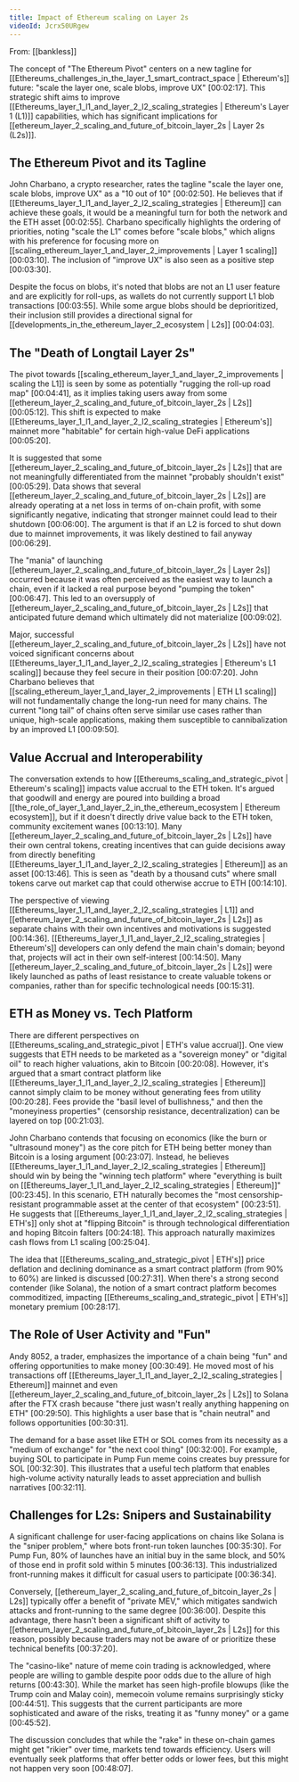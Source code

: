 ```yaml
---
title: Impact of Ethereum scaling on Layer 2s
videoId: Jcrx50URgew
---
```


From: [[bankless]] <br/> 

The concept of "The Ethereum Pivot" centers on a new tagline for [[Ethereums_challenges_in_the_layer_1_smart_contract_space | Ethereum's]] future: "scale the layer one, scale blobs, improve UX" <a class="yt-timestamp" data-t="00:02:17">[00:02:17]</a>. This strategic shift aims to improve [[Ethereums_layer_1_l1_and_layer_2_l2_scaling_strategies | Ethereum's Layer 1 (L1)]] capabilities, which has significant implications for [[ethereum_layer_2_scaling_and_future_of_bitcoin_layer_2s | Layer 2s (L2s)]].

## The Ethereum Pivot and its Tagline

John Charbano, a crypto researcher, rates the tagline "scale the layer one, scale blobs, improve UX" as a "10 out of 10" <a class="yt-timestamp" data-t="00:02:50">[00:02:50]</a>. He believes that if [[Ethereums_layer_1_l1_and_layer_2_l2_scaling_strategies | Ethereum]] can achieve these goals, it would be a meaningful turn for both the network and the ETH asset <a class="yt-timestamp" data-t="00:02:55">[00:02:55]</a>. Charbano specifically highlights the ordering of priorities, noting "scale the L1" comes before "scale blobs," which aligns with his preference for focusing more on [[scaling_ethereum_layer_1_and_layer_2_improvements | Layer 1 scaling]] <a class="yt-timestamp" data-t="00:03:10">[00:03:10]</a>. The inclusion of "improve UX" is also seen as a positive step <a class="yt-timestamp" data-t="00:03:30">[00:03:30]</a>.

Despite the focus on blobs, it's noted that blobs are not an L1 user feature and are explicitly for roll-ups, as wallets do not currently support L1 blob transactions <a class="yt-timestamp" data-t="00:03:55">[00:03:55]</a>. While some argue blobs should be deprioritized, their inclusion still provides a directional signal for [[developments_in_the_ethereum_layer_2_ecosystem | L2s]] <a class="yt-timestamp" data-t="00:04:03">[00:04:03]</a>.

## The "Death of Longtail Layer 2s"

The pivot towards [[scaling_ethereum_layer_1_and_layer_2_improvements | scaling the L1]] is seen by some as potentially "rugging the roll-up road map" <a class="yt-timestamp" data-t="00:04:41">[00:04:41]</a>, as it implies taking users away from some [[ethereum_layer_2_scaling_and_future_of_bitcoin_layer_2s | L2s]] <a class="yt-timestamp" data-t="00:05:12">[00:05:12]</a>. This shift is expected to make [[Ethereums_layer_1_l1_and_layer_2_l2_scaling_strategies | Ethereum's]] mainnet more "habitable" for certain high-value DeFi applications <a class="yt-timestamp" data-t="00:05:20">[00:05:20]</a>.

It is suggested that some [[ethereum_layer_2_scaling_and_future_of_bitcoin_layer_2s | L2s]] that are not meaningfully differentiated from the mainnet "probably shouldn't exist" <a class="yt-timestamp" data-t="00:05:29">[00:05:29]</a>. Data shows that several [[ethereum_layer_2_scaling_and_future_of_bitcoin_layer_2s | L2s]] are already operating at a net loss in terms of on-chain profit, with some significantly negative, indicating that stronger mainnet could lead to their shutdown <a class="yt-timestamp" data-t="00:06:00">[00:06:00]</a>. The argument is that if an L2 is forced to shut down due to mainnet improvements, it was likely destined to fail anyway <a class="yt-timestamp" data-t="00:06:29">[00:06:29]</a>.

The "mania" of launching [[ethereum_layer_2_scaling_and_future_of_bitcoin_layer_2s | Layer 2s]] occurred because it was often perceived as the easiest way to launch a chain, even if it lacked a real purpose beyond "pumping the token" <a class="yt-timestamp" data-t="00:06:47">[00:06:47]</a>. This led to an oversupply of [[ethereum_layer_2_scaling_and_future_of_bitcoin_layer_2s | L2s]] that anticipated future demand which ultimately did not materialize <a class="yt-timestamp" data-t="00:09:02">[00:09:02]</a>.

Major, successful [[ethereum_layer_2_scaling_and_future_of_bitcoin_layer_2s | L2s]] have not voiced significant concerns about [[Ethereums_layer_1_l1_and_layer_2_l2_scaling_strategies | Ethereum's L1 scaling]] because they feel secure in their position <a class="yt-timestamp" data-t="00:07:20">[00:07:20]</a>. John Charbano believes that [[scaling_ethereum_layer_1_and_layer_2_improvements | ETH L1 scaling]] will not fundamentally change the long-run need for many chains. The current "long tail" of chains often serve similar use cases rather than unique, high-scale applications, making them susceptible to cannibalization by an improved L1 <a class="yt-timestamp" data-t="00:09:50">[00:09:50]</a>.

## Value Accrual and Interoperability

The conversation extends to how [[Ethereums_scaling_and_strategic_pivot | Ethereum's scaling]] impacts value accrual to the ETH token. It's argued that goodwill and energy are poured into building a broad [[the_role_of_layer_1_and_layer_2_in_the_ethereum_ecosystem | Ethereum ecosystem]], but if it doesn't directly drive value back to the ETH token, community excitement wanes <a class="yt-timestamp" data-t="00:13:10">[00:13:10]</a>. Many [[ethereum_layer_2_scaling_and_future_of_bitcoin_layer_2s | L2s]] have their own central tokens, creating incentives that can guide decisions away from directly benefiting [[Ethereums_layer_1_l1_and_layer_2_l2_scaling_strategies | Ethereum]] as an asset <a class="yt-timestamp" data-t="00:13:46">[00:13:46]</a>. This is seen as "death by a thousand cuts" where small tokens carve out market cap that could otherwise accrue to ETH <a class="yt-timestamp" data-t="00:14:10">[00:14:10]</a>.

The perspective of viewing [[Ethereums_layer_1_l1_and_layer_2_l2_scaling_strategies | L1]] and [[ethereum_layer_2_scaling_and_future_of_bitcoin_layer_2s | L2s]] as separate chains with their own incentives and motivations is suggested <a class="yt-timestamp" data-t="00:14:36">[00:14:36]</a>. [[Ethereums_layer_1_l1_and_layer_2_l2_scaling_strategies | Ethereum's]] developers can only defend the main chain's domain; beyond that, projects will act in their own self-interest <a class="yt-timestamp" data-t="00:14:50">[00:14:50]</a>. Many [[ethereum_layer_2_scaling_and_future_of_bitcoin_layer_2s | L2s]] were likely launched as paths of least resistance to create valuable tokens or companies, rather than for specific technological needs <a class="yt-timestamp" data-t="00:15:31">[00:15:31]</a>.

## ETH as Money vs. Tech Platform

There are different perspectives on [[Ethereums_scaling_and_strategic_pivot | ETH's value accrual]]. One view suggests that ETH needs to be marketed as a "sovereign money" or "digital oil" to reach higher valuations, akin to Bitcoin <a class="yt-timestamp" data-t="00:20:08">[00:20:08]</a>. However, it's argued that a smart contract platform like [[Ethereums_layer_1_l1_and_layer_2_l2_scaling_strategies | Ethereum]] cannot simply claim to be money without generating fees from utility <a class="yt-timestamp" data-t="00:20:28">[00:20:28]</a>. Fees provide the "basil level of bullishness," and then the "moneyiness properties" (censorship resistance, decentralization) can be layered on top <a class="yt-timestamp" data-t="00:21:03">[00:21:03]</a>.

John Charbano contends that focusing on economics (like the burn or "ultrasound money") as the core pitch for ETH being better money than Bitcoin is a losing argument <a class="yt-timestamp" data-t="00:23:07">[00:23:07]</a>. Instead, he believes [[Ethereums_layer_1_l1_and_layer_2_l2_scaling_strategies | Ethereum]] should win by being the "winning tech platform" where "everything is built on [[Ethereums_layer_1_l1_and_layer_2_l2_scaling_strategies | Ethereum]]" <a class="yt-timestamp" data-t="00:23:45">[00:23:45]</a>. In this scenario, ETH naturally becomes the "most censorship-resistant programmable asset at the center of that ecosystem" <a class="yt-timestamp" data-t="00:23:51">[00:23:51]</a>. He suggests that [[Ethereums_layer_1_l1_and_layer_2_l2_scaling_strategies | ETH's]] only shot at "flipping Bitcoin" is through technological differentiation and hoping Bitcoin falters <a class="yt-timestamp" data-t="00:24:18">[00:24:18]</a>. This approach naturally maximizes cash flows from L1 scaling <a class="yt-timestamp" data-t="00:25:04">[00:25:04]</a>.

The idea that [[Ethereums_scaling_and_strategic_pivot | ETH's]] price deflation and declining dominance as a smart contract platform (from 90% to 60%) are linked is discussed <a class="yt-timestamp" data-t="00:27:31">[00:27:31]</a>. When there's a strong second contender (like Solana), the notion of a smart contract platform becomes commoditized, impacting [[Ethereums_scaling_and_strategic_pivot | ETH's]] monetary premium <a class="yt-timestamp" data-t="00:28:17">[00:28:17]</a>.

## The Role of User Activity and "Fun"

Andy 8052, a trader, emphasizes the importance of a chain being "fun" and offering opportunities to make money <a class="yt-timestamp" data-t="00:30:49">[00:30:49]</a>. He moved most of his transactions off [[Ethereums_layer_1_l1_and_layer_2_l2_scaling_strategies | Ethereum]] mainnet and even [[ethereum_layer_2_scaling_and_future_of_bitcoin_layer_2s | L2s]] to Solana after the FTX crash because "there just wasn't really anything happening on ETH" <a class="yt-timestamp" data-t="00:29:50">[00:29:50]</a>. This highlights a user base that is "chain neutral" and follows opportunities <a class="yt-timestamp" data-t="00:30:31">[00:30:31]</a>.

The demand for a base asset like ETH or SOL comes from its necessity as a "medium of exchange" for "the next cool thing" <a class="yt-timestamp" data-t="00:32:00">[00:32:00]</a>. For example, buying SOL to participate in Pump Fun meme coins creates buy pressure for SOL <a class="yt-timestamp" data-t="00:32:30">[00:32:30]</a>. This illustrates that a useful tech platform that enables high-volume activity naturally leads to asset appreciation and bullish narratives <a class="yt-timestamp" data-t="00:32:11">[00:32:11]</a>.

## Challenges for L2s: Snipers and Sustainability

A significant challenge for user-facing applications on chains like Solana is the "sniper problem," where bots front-run token launches <a class="yt-timestamp" data-t="00:35:30">[00:35:30]</a>. For Pump Fun, 80% of launches have an initial buy in the same block, and 50% of those end in profit sold within 5 minutes <a class="yt-timestamp" data-t="00:36:13">[00:36:13]</a>. This industrialized front-running makes it difficult for casual users to participate <a class="yt-timestamp" data-t="00:36:34">[00:36:34]</a>.

Conversely, [[ethereum_layer_2_scaling_and_future_of_bitcoin_layer_2s | L2s]] typically offer a benefit of "private MEV," which mitigates sandwich attacks and front-running to the same degree <a class="yt-timestamp" data-t="00:36:00">[00:36:00]</a>. Despite this advantage, there hasn't been a significant shift of activity to [[ethereum_layer_2_scaling_and_future_of_bitcoin_layer_2s | L2s]] for this reason, possibly because traders may not be aware of or prioritize these technical benefits <a class="yt-timestamp" data-t="00:37:20">[00:37:20]</a>.

The "casino-like" nature of meme coin trading is acknowledged, where people are willing to gamble despite poor odds due to the allure of high returns <a class="yt-timestamp" data-t="00:43:30">[00:43:30]</a>. While the market has seen high-profile blowups (like the Trump coin and Malay coin), memecoin volume remains surprisingly sticky <a class="yt-timestamp" data-t="00:44:51">[00:44:51]</a>. This suggests that the current participants are more sophisticated and aware of the risks, treating it as "funny money" or a game <a class="yt-timestamp" data-t="00:45:52">[00:45:52]</a>.

The discussion concludes that while the "rake" in these on-chain games might get "rikier" over time, markets tend towards efficiency. Users will eventually seek platforms that offer better odds or lower fees, but this might not happen very soon <a class="yt-timestamp" data-t="00:48:07">[00:48:07]</a>.